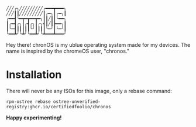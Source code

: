 ```
╱╱╱╭╮╱╱╱╱╱╱╱╱╱╭━━━┳━━━╮
╱╱╱┃┃╱╱╱╱╱╱╱╱╱┃╭━╮┃╭━╮┃
╭━━┫╰━┳━┳━━┳━╮┃┃╱┃┃╰━━╮
┃╭━┫╭╮┃╭┫╭╮┃╭╮┫┃╱┃┣━━╮┃
┃╰━┫┃┃┃┃┃╰╯┃┃┃┃╰━╯┃╰━╯┃
╰━━┻╯╰┻╯╰━━┻╯╰┻━━━┻━━━╯
```

Hey there! chronOS is my ublue operating system made for my devices.
The name is inspired by the chromeOS user, "chronos."

# Installation

There will never be any ISOs for this image, only a rebase command:
```
rpm-ostree rebase ostree-unverified-registry:ghcr.io/certifiedfoolio/chronos
```

**Happy experimenting!**
